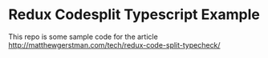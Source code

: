 # Redux Codesplit Typescript Example

This repo is some sample code for the article http://matthewgerstman.com/tech/redux-code-split-typecheck/
